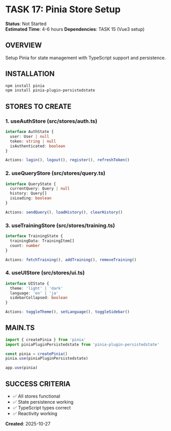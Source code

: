 # TASK 17: Pinia Store Setup

**Status**: Not Started  
**Estimated Time**: 4-6 hours
**Dependencies**: TASK 15 (Vue3 setup)

## OVERVIEW
Setup Pinia for state management with TypeScript support and persistence.

## INSTALLATION
```bash
npm install pinia
npm install pinia-plugin-persistedstate
```

## STORES TO CREATE

### 1. useAuthStore (src/stores/auth.ts)
```typescript
interface AuthState {
  user: User | null
  token: string | null
  isAuthenticated: boolean
}

Actions: login(), logout(), register(), refreshToken()
```

### 2. useQueryStore (src/stores/query.ts)
```typescript
interface QueryState {
  currentQuery: Query | null
  history: Query[]
  isLoading: boolean
}

Actions: sendQuery(), loadHistory(), clearHistory()
```

### 3. useTrainingStore (src/stores/training.ts)
```typescript
interface TrainingState {
  trainingData: TrainingItem[]
  count: number
}

Actions: fetchTraining(), addTraining(), removeTraining()
```

### 4. useUIStore (src/stores/ui.ts)
```typescript
interface UIState {
  theme: 'light' | 'dark'
  language: 'en' | 'ja'
  sidebarCollapsed: boolean
}

Actions: toggleTheme(), setLanguage(), toggleSidebar()
```

## MAIN.TS
```typescript
import { createPinia } from 'pinia'
import piniaPluginPersistedstate from 'pinia-plugin-persistedstate'

const pinia = createPinia()
pinia.use(piniaPluginPersistedstate)

app.use(pinia)
```

## SUCCESS CRITERIA
- ✅ All stores functional
- ✅ State persistence working
- ✅ TypeScript types correct
- ✅ Reactivity working

**Created**: 2025-10-27
